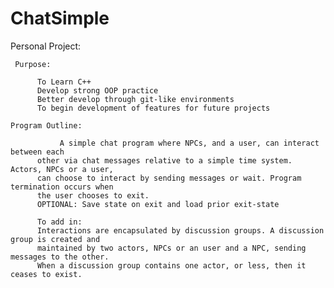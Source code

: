 # ChatSimple
Personal Project:

     Purpose:
     
          To Learn C++
          Develop strong OOP practice
          Better develop through git-like environments
          To begin development of features for future projects
          
    Program Outline:
    
               A simple chat program where NPCs, and a user, can interact between each 
          other via chat messages relative to a simple time system. Actors, NPCs or a user,
          can choose to interact by sending messages or wait. Program termination occurs when
          the user chooses to exit.
          OPTIONAL: Save state on exit and load prior exit-state
          
          To add in:
          Interactions are encapsulated by discussion groups. A discussion group is created and 
          maintained by two actors, NPCs or an user and a NPC, sending messages to the other. 
          When a discussion group contains one actor, or less, then it ceases to exist.

